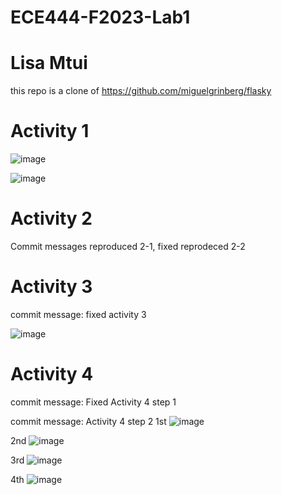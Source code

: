 # ECE444-F2023-Lab1
# Lisa Mtui
this repo is a clone of https://github.com/miguelgrinberg/flasky

# Activity 1
![image](https://github.com/lmtui/ECE444-F2023-Lab1/assets/99363546/85e2051a-57c3-49b3-a9c7-30d12f510256)


![image](https://github.com/lmtui/ECE444-F2023-Lab1/assets/99363546/71947fc7-013f-4b88-81a2-aaefde1bf041)

# Activity 2
Commit messages reproduced 2-1, fixed reprodeced  2-2


# Activity 3
commit message: fixed activity 3


![image](https://github.com/lmtui/ECE444-F2023-Lab1/assets/99363546/edabb695-d9b2-4395-990d-7a83e5971161)




# Activity 4
commit message: Fixed Activity 4 step 1


commit message: Activity 4 step 2
1st
![image](https://github.com/lmtui/ECE444-F2023-Lab1/assets/99363546/41240179-dc05-4338-adea-2db5bd7a96e3)

2nd
![image](https://github.com/lmtui/ECE444-F2023-Lab1/assets/99363546/855e38d2-7c52-4d6b-aa82-ad49a15642ae)

3rd
![image](https://github.com/lmtui/ECE444-F2023-Lab1/assets/99363546/50760976-d178-48c2-b009-1e882df7ff16)


4th
![image](https://github.com/lmtui/ECE444-F2023-Lab1/assets/99363546/b9b982ac-62e7-45aa-b0c1-f0e620189613)





